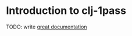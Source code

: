 # Introduction to clj-1pass

TODO: write [great documentation](http://jacobian.org/writing/what-to-write/)
